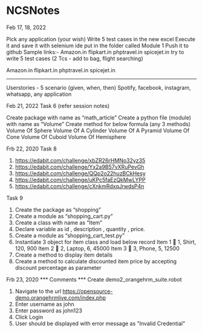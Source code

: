 # NCSNotes


Feb 17, 18, 2022

Pick any application (your wish)
Write 5 test cases in the new excel
Execute it and save it with selenium ide
put in the folder called Module 1
Push it to github
Sample links:- Amazon.in flipkart.in phptravel.in spicejet.in try to write 5 test cases (2 Tcs - add to bag, flight searching) 


Amazon.in
flipkart.in
phptravel.in
spicejet.in 

--- 

Userstories - 5 scenario (given, when, then)
Spotify, facebook, instagram, whatsapp, any application



Feb 21, 2022 Task 6 (refer session notes)

Create package with name as “math_article”
Create a python file (module) with name as “Volume”
Create method for below formula (any 3 methods) Volume Of Sphere Volume Of A Cylinder Volume Of A Pyramid Volume Of Cone Volume Of Cuboid Volume Of Hemisphere



Frb 22, 2020
Task 8 
1.	https://edabit.com/challenge/xbZR26rHMNo32yz35
2.	https://edabit.com/challenge/Yx2a9B57vXRuPevGh
3.	https://edabit.com/challenge/QQp2o22huzBCkHesy
4.	https://edabit.com/challenge/uKPc5faEzQkMwLYPP
5.	https://edabit.com/challenge/cXnkmRdxqJrwdsP4n

Task 9
1.	Create the package as “shopping”
2.	Create a module as “shopping_cart.py”
3.	Create a class with name as “Item”
4.	Declare variable as id , description , quantity , price.
5.	Create a module as “shopping_cart_test.py”
6.	Instantiate 3 object for item class and load below record
Item 1  1, Shirt, 120, 900
Item 2  2, Laptop, 6, 45000 
Item 3  3, Phone, 5, 12500 
7.	Create a method to display item details 
8.	Create a method to calculate discounted item price by accepting discount percentage as parameter 





Frb 23, 2020
*** Comments ***
Create demo2_orangehrm_suite.robot
1. Navigate to the url https://opensource-demo.orangehrmlive.com/index.php
2. Enter username as john
3. Enter password as john123
4. Click Login
5. User should be displayed with error message as "Invalid Credential"



